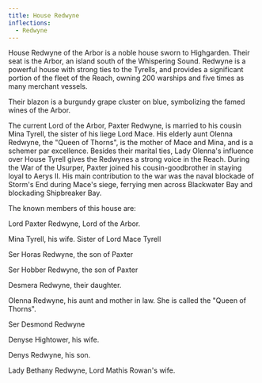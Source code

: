 ```yaml
---
title: House Redwyne
inflections:
  - Redwyne
---
```


 House Redwyne of the Arbor is a noble house sworn to Highgarden. Their seat is the Arbor, an island south of the Whispering Sound. Redwyne is a powerful house with strong ties to the Tyrells, and provides a significant portion of the fleet of the Reach, owning 200 warships and five times as many merchant vessels.

Their blazon is a burgundy grape cluster on blue, symbolizing the famed wines of the Arbor.

The current Lord of the Arbor, Paxter Redwyne, is married to his cousin Mina Tyrell, the sister of his liege Lord Mace. His elderly aunt Olenna Redwyne, the "Queen of Thorns", is the mother of Mace and Mina, and is a schemer par excellence. Besides their marital ties, Lady Olenna's influence over House Tyrell gives the Redwynes a strong voice in the Reach. During the War of the Usurper, Paxter joined his cousin-goodbrother in staying loyal to Aerys II. His main contribution to the war was the naval blockade of Storm's End during Mace's siege, ferrying men across Blackwater Bay and blockading Shipbreaker Bay.

The known members of this house are:

Lord Paxter Redwyne, Lord of the Arbor.

Mina Tyrell, his wife. Sister of Lord Mace Tyrell

Ser Horas Redwyne, the son of Paxter

Ser Hobber Redwyne, the son of Paxter

Desmera Redwyne, their daughter.

Olenna Redwyne, his aunt and mother in law. She is called the "Queen of Thorns".

Ser Desmond Redwyne

Denyse Hightower, his wife.

Denys Redwyne, his son.

Lady Bethany Redwyne, Lord Mathis Rowan's wife.


